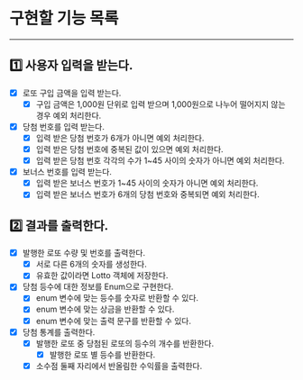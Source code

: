 # 구현할 기능 목록
<hr>

## 1️⃣ 사용자 입력을 받는다.
- [x] 로또 구입 금액을 입력 받는다.
  - [x] 구입 금액은 1,000원 단위로 입력 받으며 1,000원으로 나누어 떨어지지 않는 경우 예외 처리한다.
- [x] 당첨 번호를 입력 받는다.
  - [x] 입력 받은 당첨 번호가 6개가 아니면 예외 처리한다.
  - [x] 입력 받은 당첨 번호에 중복된 값이 있으면 예외 처리한다.
  - [x] 입력 받은 당첨 번호 각각의 수가 1~45 사이의 숫자가 아니면 예외 처리한다.
- [x] 보너스 번호를 입력 받는다.
  - [x] 입력 받은 보너스 번호가 1~45 사이의 숫자가 아니면 예외 처리한다.
  - [x] 입력 받은 보너스 번호가 6개의 당첨 번호와 중복되면 예외 처리한다.

## 2️⃣ 결과를 출력한다.
- [x] 발행한 로또 수량 및 번호를 출력한다.
  - [x] 서로 다른 6개의 숫자를 생성한다.
  - [x] 유효한 값이라면 Lotto 객체에 저장한다.
- [x] 당첨 등수에 대한 정보를 Enum으로 구현한다.
  - [x] enum 변수에 맞는 등수를 숫자로 반환할 수 있다.
  - [x] enum 변수에 맞는 상금을 반환할 수 있다.
  - [x] enum 변수에 맞는 출력 문구를 반환할 수 있다.
- [x] 당첨 통계를 출력한다.
  - [x] 발행한 로또 중 당첨된 로또의 등수의 개수를 반환한다.
    - [x] 발행한 로또 별 등수를 반환한다.
  - [x] 소수점 둘째 자리에서 반올림한 수익률을 출력한다.